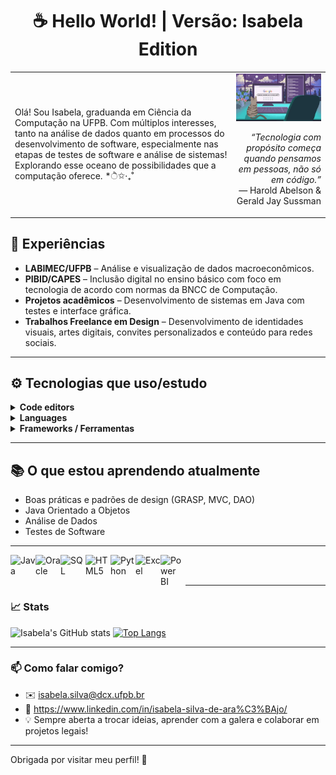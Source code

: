 <h1 align="center">☕ Hello World! | Versão: Isabela Edition</h1>

<table>
  <tr>
    <td>
      <p>
        Olá! Sou Isabela, graduanda em Ciência da Computação na UFPB. Com múltiplos interesses, tanto na análise de dados quanto em processos do desenvolvimento de software, especialmente nas etapas de testes de software e análise de sistemas! Explorando esse oceano de possibilidades que a computação oferece. *ੈ✩‧₊˚
      </p>
    </td>
    <td>
      <img src="https://raw.githubusercontent.com/isabelatzz/isabelatzz/main/transferir%20(1).jpeg" width="300px" alt="Gato pixelado no computador"/>
      <p align="right"><i>“Tecnologia com propósito começa quando pensamos em pessoas, não só em código.”</i><br>
      — Harold Abelson & Gerald Jay Sussman<br>
    </td>
  </tr>
</table>

## 🌱 Experiências

- **LABIMEC/UFPB** – Análise e visualização de dados macroeconômicos.
- **PIBID/CAPES** – Inclusão digital no ensino básico com foco em tecnologia de acordo com normas da BNCC de Computação.
- **Projetos acadêmicos** – Desenvolvimento de sistemas em Java com testes e interface gráfica.
- **Trabalhos Freelance em Design** – Desenvolvimento de identidades visuais, artes digitais, convites personalizados e conteúdo para redes sociais.
  
---

## ⚙️ Tecnologias que uso/estudo
<details>
  <summary><strong> Code editors</strong></summary>
  <ul>
    <li>Intelij</li>
    <li>Oracle APEX IDE</li>
    <li>VS Code</li>
  </ul>
</details>

<details>
  <summary><strong> Languages</strong></summary>
  <ul>
    <li>Java</li>
    <li>SQL / PL-SQL (Básico)</li>
    <li>Python para Análise de Dados</li>
  </ul>
</details>

<details>
  <summary><strong> Frameworks / Ferramentas</strong></summary>
  <ul>
    <li>Java Swing</li>
    <li>Oracle APEX</li>
    <li>Figma (UI/UX)</li>
    <li>Excel</li>
    <li>PowerBI</li>
    <li>JUnit</li>
  </ul>
</details>

---

## 📚 O que estou aprendendo atualmente

- Boas práticas e padrões de design (GRASP, MVC, DAO)
- Java Orientado a Objetos
- Análise de Dados
- Testes de Software

---

<img align="left" alt="Java" width="40px" src="https://cdn.jsdelivr.net/gh/devicons/devicon/icons/java/java-original.svg" />
<img align="left" alt="Oracle" width="40px" src="https://cdn.jsdelivr.net/gh/devicons/devicon/icons/oracle/oracle-original.svg" />
<img align="left" alt="SQL" width="40px" src="https://cdn.jsdelivr.net/gh/devicons/devicon/icons/mysql/mysql-original.svg" />
<img align="left" alt="HTML5" width="40px" src="https://cdn.jsdelivr.net/gh/devicons/devicon/icons/html5/html5-original.svg" />
<img align="left" alt="Python" width="40px" src="https://cdn.jsdelivr.net/gh/devicons/devicon/icons/python/python-original.svg" />
<img align="left" alt="Excel" width="40px" src="https://upload.wikimedia.org/wikipedia/commons/7/73/Microsoft_Excel_2013-2019_logo.svg" />
<img align="left" alt="Power BI" width="40px" src="https://upload.wikimedia.org/wikipedia/commons/c/cf/New_Power_BI_Logo.svg" />
<br><br>

---

### 📈 Stats

![Isabela's GitHub stats](https://github-readme-stats.vercel.app/api?username=isabelatzz&show_icons=true&theme=tokyonight)
[![Top Langs](https://github-readme-stats.vercel.app/api/top-langs/?username=isabelatzz&layout=compact&theme=tokyonight)](https://github.com/isabelatzz)

---

### 📫 Como falar comigo?

- ✉️ isabela.silva@dcx.ufpb.br
- 💼 https://www.linkedin.com/in/isabela-silva-de-ara%C3%BAjo/
- 💡 Sempre aberta a trocar ideias, aprender com a galera e colaborar em projetos legais!

---

Obrigada por visitar meu perfil! 🌸  
